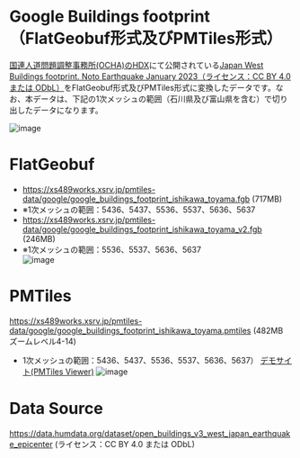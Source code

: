# Google Buildings footprint（FlatGeobuf形式及びPMTiles形式）
[国連人道問題調整事務所(OCHA)のHDX](https://data.humdata.org/)にて公開されている[Japan West Buildings footprint. Noto Earthquake January 2023（ライセンス：CC BY 4.0 または ODbL）](https://data.humdata.org/dataset/open_buildings_v3_west_japan_earthquake_epicenter)をFlatGeobuf形式及びPMTiles形式に変換したデータです。なお、本データは、下記の1次メッシュの範囲（石川県及び富山県を含む）で切り出したデータになります。

![image](https://github.com/shi-works/noto-hanto-earthquake-2024-google-buildings-footprint/assets/71203808/d2279783-898b-403e-be54-212d49344569)

# FlatGeobuf
- https://xs489works.xsrv.jp/pmtiles-data/google/google_buildings_footprint_ishikawa_toyama.fgb (717MB)
- ※1次メッシュの範囲：5436、5437、5536、5537、5636、5637
- https://xs489works.xsrv.jp/pmtiles-data/google/google_buildings_footprint_ishikawa_toyama_v2.fgb (246MB)
- ※1次メッシュの範囲：5536、5537、5636、5637  
![image](https://github.com/shi-works/noto-hanto-earthquake-2024-google-buildings-footprint/assets/71203808/3d32b959-98e9-4753-a46a-a28163b4c48c)
# PMTiles
https://xs489works.xsrv.jp/pmtiles-data/google/google_buildings_footprint_ishikawa_toyama.pmtiles (482MB ズームレベル4-14)  
- 1次メッシュの範囲：5436、5437、5536、5537、5636、5637）
[デモサイト(PMTiles Viewer)](https://protomaps.github.io/PMTiles/?url=https%3A%2F%2Fxs489works.xsrv.jp%2Fpmtiles-data%2Fgoogle%2Fgoogle_buildings_footprint_ishikawa_toyama.pmtiles#map=13.63/37.39116/136.90156)
![image](https://github.com/shi-works/noto-hanto-earthquake-2024-google-buildings-footprint/assets/71203808/0b2bdb46-2a03-4ed8-8cd4-4dc780fec2f0)
# Data Source
https://data.humdata.org/dataset/open_buildings_v3_west_japan_earthquake_epicenter (ライセンス：CC BY 4.0 または ODbL)
